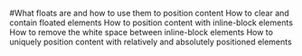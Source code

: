 #What floats are and how to use them to position content
How to clear and contain floated elements
How to position content with inline-block elements
How to remove the white space between inline-block elements
How to uniquely position content with relatively and absolutely positioned elements
